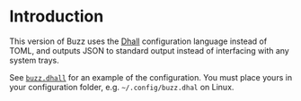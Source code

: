 # Introduction

This version of Buzz uses the [Dhall](https://dhall-lang.org) configuration language instead of TOML, and outputs JSON to standard output instead of interfacing with any system trays.

See [`buzz.dhall`](./buzz.dhall) for an example of the configuration.
You must place yours in your configuration folder, e.g. `~/.config/buzz.dhal` on Linux.
